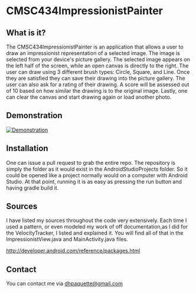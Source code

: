 # CMSC434ImpressionistPainter

What is it?
-----------
The CMSC434ImpressionistPainter is an application that allows a user to draw an impressionist representation of a selected image. The image is selected from your device's picture gallery. The selected image appears on the left half of the screen, while an open canvas is directly to the right. The user can draw using 3 different brush types: Circle, Square, and Line. Once they are satisfied they can save their drawing into the picture gallery. The user can also ask for a rating of their drawing. A score will be assessed out of 10 based on how similar the drawing is to the original image. Lastly, one can clear the canvas and start drawing again or load another photo.

Demonstration
-------------
[![Demonstration](http://imgur.com/8GoOOGW)](https://www.youtube.com/watch?v=GFc2KRLrj1Q)

Installation
------------
One can issue a pull request to grab the entire repo. The repository is simply the folder as it would exist in the 
AndroidStudioProjects folder. So it could be opened like a project normally would on a computer with Android Studio. 
At that point, running it is as easy as pressing the run button and having gradle build it.

Sources
-------
I have listed my sources throughout the code very extensively. Each time I used a pattern, or even modeled my work of off documentation,as I did for the VelocityTracker, I listed and explained it. You will find all of that in the ImpressionistView.java and MainActivity.java files.

http://developer.android.com/reference/packages.html

Contact
-------
You can contact me via dhpaquette@gmail.com
